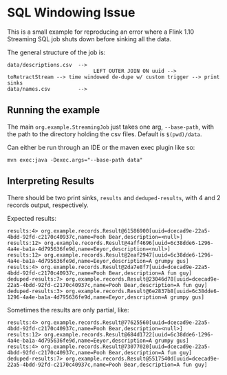 # SQL Windowing Issue

This is a small example for reproducing an error where a Flink 1.10 Streaming SQL job shuts down before sinking
all the data.

The general structure of the job is:

```
data/descriptions.csv  -->
                            LEFT OUTER JOIN ON uuid --> toRetractStream --> time windowed de-dupe w/ custom trigger --> print sinks
data/names.csv         -->
```

## Running the example

The main `org.example.StreamingJob` just takes one arg, `--base-path`, with the path to the directory holding the csv
files. Default is `$(pwd)/data`.

Can either be run through an IDE or the maven exec plugin like so:

```
mvn exec:java -Dexec.args="--base-path data"
```

## Interpreting Results

There should be two print sinks, `results` and `deduped-results`, with 4 and 2 records output, respectively.

Expected results:
```
results:4> org.example.records.Result@61586900[uuid=dcecad9e-22a5-4bdd-92fd-c2170c40937c,name=Pooh Bear,description=<null>]
results:12> org.example.records.Result@4aff4696[uuid=6c38dde6-1296-4a4e-ba1a-4d795636fe9d,name=Eeyor,description=<null>]
results:12> org.example.records.Result@2eaf2947[uuid=6c38dde6-1296-4a4e-ba1a-4d795636fe9d,name=Eeyor,description=A grumpy gus]
results:4> org.example.records.Result@2da7e8f7[uuid=dcecad9e-22a5-4bdd-92fd-c2170c40937c,name=Pooh Bear,description=A fun guy]
deduped-results:7> org.example.records.Result@23046d78[uuid=dcecad9e-22a5-4bdd-92fd-c2170c40937c,name=Pooh Bear,description=A fun guy]
deduped-results:3> org.example.records.Result@6e2837b8[uuid=6c38dde6-1296-4a4e-ba1a-4d795636fe9d,name=Eeyor,description=A grumpy gus]
```

Sometimes the results are only partial, like:
```
results:4> org.example.records.Result@77625560[uuid=dcecad9e-22a5-4bdd-92fd-c2170c40937c,name=Pooh Bear,description=<null>]
results:12> org.example.records.Result@684d1722[uuid=6c38dde6-1296-4a4e-ba1a-4d795636fe9d,name=Eeyor,description=A grumpy gus]
results:4> org.example.records.Result@73077020[uuid=dcecad9e-22a5-4bdd-92fd-c2170c40937c,name=Pooh Bear,description=A fun guy]
deduped-results:7> org.example.records.Result@5517540d[uuid=dcecad9e-22a5-4bdd-92fd-c2170c40937c,name=Pooh Bear,description=A fun guy]
```
